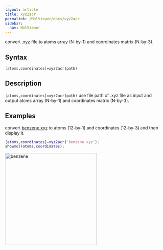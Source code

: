 ```yaml
---
layout: article
title: xyz2acr
permalink: /MolViewer/docs/xyz2acr
sidebar:
  nav: MolViewer
---
```


convert .xyz file to atoms array (N-by-1) and coordinates matrix (N-by-3).

<!--more-->

## Syntax

```
[atoms,coordinates]=xyz2acr(path)
```

## Description

`[atoms,coordinates]=xyz2acr(path)` use file path of .xyz file as input and output atoms array (N-by-1) and coordinates matrix (N-by-3).

## Examples

convert [benzene.xyz](/MolViewer/assets/benzene.xyz) to atoms (12-by-1) and coordinates (12-by-3) and then display it.  

```matlab
[atoms,coordinates]=xyz2acr('benzene.xyz');
showmol(atoms,coordinates);
```
<div>
<img src="https://cdn.jsdelivr.net/gh/ycythu/assets@main/images/MolViewer/benzene.jpg" width="300" alt="benzene">
</div>